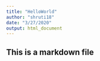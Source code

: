 ```yaml
---
title: "HelloWorld"
author: "shruti18"
date: "3/27/2020"
output: html_document
---
```


## This is a markdown file